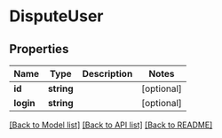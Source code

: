 # DisputeUser

## Properties
Name | Type | Description | Notes
------------ | ------------- | ------------- | -------------
**id** | **string** |  | [optional] 
**login** | **string** |  | [optional] 

[[Back to Model list]](../README.md#documentation-for-models) [[Back to API list]](../README.md#documentation-for-api-endpoints) [[Back to README]](../README.md)


